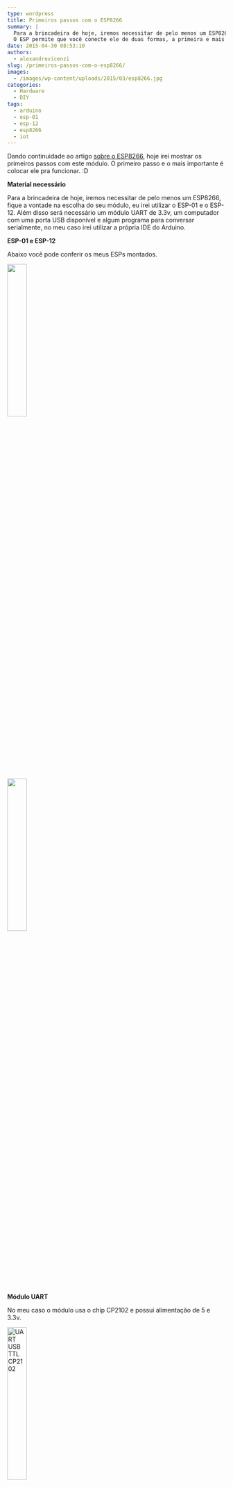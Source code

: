 ```yaml
---
type: wordpress
title: Primeiros passos com o ESP8266
summary: |
  Para a brincadeira de hoje, iremos necessitar de pelo menos um ESP8266, fique a vontade na escolha do seu módulo, eu irei utilizar o ESP-01 e o ESP-12. Além disso será necessário um módulo UART de 3.3v, um computador com uma porta USB disponível e algum programa para conversar serialmente, no meu caso irei utilizar a própria IDE do Arduino.
  O ESP permite que você conecte ele de duas formas, a primeira e mais comum é o modo de programação, onde é possível fazer upload de arquivos ou enviar comandos, tudo via serial. A outra forma é a de atualização de firmware (ou Flash). Esta por sua vez permite que você sobrescreva o firmware que vem no módulo. Dependendo o fabricante, as vezes nem é disponibilizado um firmware inicial, e você deve fazer o upload antes de iniciar o uso, mas isto é assunto para o próximo artigo.
date: 2015-04-30 08:53:10
authors:
  - alexandrevicenzi
slug: /primeiros-passos-com-o-esp8266/
images:
  - /images/wp-content/uploads/2015/03/esp8266.jpg
categories:
  - Hardware
  - DIY
tags:
  - arduino
  - esp-01
  - esp-12
  - esp8266
  - iot
---
```


Dando continuidade ao artigo <a href="/conheca-o-esp8266-um-modulo-wifi-por-menos-de-5-dolares" target="_blank">sobre o ESP8266</a>, hoje irei mostrar os primeiros passos com este módulo. O primeiro passo e o mais importante é colocar ele pra funcionar. :D

<strong>Material necessário</strong>

Para a brincadeira de hoje, iremos necessitar de pelo menos um ESP8266, fique a vontade na escolha do seu módulo, eu irei utilizar o ESP-01 e o ESP-12. Além disso será necessário um módulo UART de 3.3v, um computador com uma porta USB disponível e algum programa para conversar serialmente, no meu caso irei utilizar a própria IDE do Arduino.

<strong>ESP-01 e ESP-12</strong>

Abaixo você pode conferir os meus ESPs montados.

<a href="/images/wp-content/uploads/2015/04/esp-12-uart.jpg" target="_blank"><img src="/images/wp-content/uploads/2015/04/esp-12-uart.jpg" width="30%" height="30%"></a>

<a href="/images/wp-content/uploads/2015/04/esp-01-uart.jpg" target="_blank"><img src="/images/wp-content/uploads/2015/04/esp-01-uart.jpg" width="30%" height="30%"></a>

<strong>Módulo UART</strong>

No meu caso o módulo usa o chip CP2102 e possui alimentação de 5 e 3.3v.

<a href="/images/wp-content/uploads/2015/04/cp2102-usb-ttl-high-speed-stc-download-hdd-flash-line-3.jpg">
    <img src="/images/wp-content/uploads/2015/04/cp2102-usb-ttl-high-speed-stc-download-hdd-flash-line-3.jpg"  width="30%" height="30%" alt="UART USB TTL CP2102">
</a>

<strong>IDE Arduino</strong>

Caso você ainda não possua um aplicativo para comunicar com o ESP, eu sugiro a IDE do Arduino, que pode ser encontrar <a href="http://www.arduino.cc/en/main/Software" target="_blank">aqui</a>.

<strong>Modos de Operação</strong>

O ESP permite que você conecte ele de duas formas, a primeira e mais comum é o modo de programação, onde é possível fazer upload de arquivos ou enviar comandos, tudo via serial. A outra forma é a de atualização de firmware (ou Flash). Esta por sua vez permite que você sobrescreva o firmware que vem no módulo. Dependendo o fabricante, as vezes nem é disponibilizado um firmware inicial, e você deve fazer o upload antes de iniciar o uso, mas isto é assunto para o próximo artigo.

Por padrão, nem sempre ocorre, os módulos ESP saem de fabrica com o firmware <a href="http://www.electrodragon.com/w/ESP8266" target="_blank">AT</a>. Este firmware consiste em uma série de comandos básicos para o uso do módulo em si, mas não se compara ao <a href="http://nodemcu.com/index_en.html" target="_blank">NodeMCU</a>, um firmware que permite que você programe o dispositivo em LUA, transformando ele em um mini Arduino com WiFi integrado. No caso do AT, é necessário o uso de um outro dispositivo para controlar o ESP, como é o caso dos shields Ethernet do Arduino. Mas com o NodeMCU, o ESP se torna auto gerenciável, bastando apenas fazer upload de um script LUA com o código a ser executado.

Confira abaixo como conectar o módulo UART no ESP para usá-lo nos modos de programação a atualização de firmware.

<strong>Conexão</strong>

Lembre-se que estas conexões mudam de acordo com o ESP e o módulo UART escolhido, então não nos comprometemos com os passos a seguir, faça por sua conta e risco. Lembre-se também de usar a voltagem correta.

A conexão básica funciona assim:

<table>
    <tr>
        <th>ESP</th>
        <th></th>
        <th>UART</th>
    </tr>
    <tr>
        <td>RX</td>
        <th><strong>-></strong></th>
        <td>TX</td>
    </tr>
    <tr>
        <td>TX</td>
        <th><strong>-></strong></th>
        <td>RX</td>
    </tr>
    <tr>
        <td>VCC</td>
        <th><strong>-></strong></th>
        <td>VCC</td>
    </tr>
    <tr>
        <td>CH_PD</td>
        <th><strong>-></strong></th>
        <td>VCC</td>
    </tr>
    <tr>
        <td>GND</td>
        <th><strong>-></strong></th>
        <td>GND</td>
    </tr>
</table>

Abaixo você pode observar as conexões específicas, pois além destes pinos, outros são necessários para o funcionamento.

<strong>ESP-01</strong>

Abaixo você pode observar os pinos do ESP-01.

<a href="/images/wp-content/uploads/2015/04/Esp8266pinout1.png" target="_blank"><img src="/images/wp-content/uploads/2015/04/Esp8266pinout1.png" width="50%" height="50%" alt="ESP-01 Pins"></a>

<strong>Programação</strong>

Não necessita pinos adicionais.

<strong>Flash</strong>

Para entrar no modo de atualização de firmware, você deve conectar o GND ao GPIO0. Confira imagem abaixo:

<a href="/images/wp-content/uploads/2015/04/esp01-uart-flash.png" target="_blank"><img src="/images/wp-content/uploads/2015/04/esp01-uart-flash.png"  width="50%" height="50%" alt="ESP-01 UART Flash"></a>

<strong>ESP-12</strong>

Abaixo você pode observar os pinos do ESP-12.

<a href="/images/wp-content/uploads/2015/04/esp_12_pin_map.png" target="_blank"><img src="/images/wp-content/uploads/2015/04/esp_12_pin_map.png" width="50%" height="50%" alt="ESP-12 Pins"></a>

<strong>Programação</strong>

No modo de programação ainda é necessário conectar o pino GND ao GPIO15. Confira imagem abaixo:

<a href="/images/wp-content/uploads/2015/04/ESP-12-UART-Prog.png" target="_blank">
    <img src="/images/wp-content/uploads/2015/04/ESP-12-UART-Prog.png" width="30%" height="30%" alt="ESP-12 Pins">
</a>

<strong>Flash</strong>

Para entrar no modo de atualização de firmware, você deve conectar o GND ao GPIO0. Confira imagem abaixo:

<a href="/images/wp-content/uploads/2015/04/ESP-12-UART-Flash.png" target="_blank">
    <img src="/images/wp-content/uploads/2015/04/ESP-12-UART-Flash.png" width="30%" height="30%" alt="ESP-12 Pins to Flash">
</a>

<strong>Comunicação Serial</strong>

Agora que já temos o nosso ESP pronto para ser ligado ao PC, vamos ao que interessa, enviar comandos básicos com o firmware AT.

Após abrir a IDE do Arduino vá em <em>Tools > Port</em> e escolha a porta USB onde está o UART. Depois disto, vá em <em>Tools > Serial Monitor</em>. Você deverá ver uma tela como esta:

<a href="/images/wp-content/uploads/2015/04/serial-monitor.png" target="_blank"><img src="/images/wp-content/uploads/2015/04/serial-monitor.png" width="70%" height="70%" alt="Arduino Serial Monitor"></a>

Agora vamos configurar a comunicação. Por padrão a velocidade é <em>9200 baud</em> e o fim de linha é <em>Both NL &amp; CR</em>, como mostrado acima, mas caso você tenha problemas, tente mudar estes valores.

Depois de configurar vamos aos comandos básicos:

<table style="white-space: nowrap; border-collapse: separate; border-spacing: 10px;">
    <tr>
        <th>Comando</th>
        <th>Valores</th>
        <th>Descrição</th>
        <th>Exemplo</th>
    </tr>
    <tr>
        <td>AT</td>
        <td>N/A</td>
        <td>Verifica se o ESP está OK</td>
        <td>AT</td>
    </tr>
    <tr>
        <td>AT+RST</td>
        <td>N/A</td>
        <td>Reinicia o ESP</td>
        <td>AT+RST</td>
    </tr>
    <tr>
        <td>AT+CWMODE</td>
        <td>1 = Station, 2 = AP, 3 = Ambos</td>
        <td>Define o modo de operação WiFI</td>
        <td>AT+CWMODE=3</td>
    </tr>
    <tr>
        <td>AT+CWLAP</td>
        <td>N/A</td>
        <td>Lista as redes disponíveis</td>
        <td>AT+CWLAP</td>
    </tr>
    <tr>
        <td>AT+CWJAP</td>
        <td>SSID, Senha, Canal, Criptografia</td>
        <td>Conecta a uma rede</td>
        <td>AT+CWJAP="seu SSID","sua senha"</td>
    </tr>
    <tr>
        <td>AT+CWQAP</td>
        <td>N/A</td>
        <td>Desconecta da rede</td>
        <td>AT+CWQAP</td>
    </tr>
    <tr>
        <td>AT+CIPSTATUS</td>
        <td>N/A</td>
        <td>Retorna o status do WiFi</td>
        <td>AT+CIPSTATUS</td>
    </tr>
    <tr>
        <td>AT+CWJAP?</td>
        <td>N/A</td>
        <td>Verifica qual rede conectada</td>
        <td>AT+CWJAP?</td>
    </tr>
    <tr>
        <td>AT+CIFSR</td>
        <td>N/A</td>
        <td>Retorna o IP do ESP na rede</td>
        <td>AT+CIFSR</td>
    </tr>
</table>

O comando mais básico a ser executado é o <em>AT</em>. Ao executar um comando você tem duas possíveis respostas:

<ul>
    <li><em>OK</em> - O seu comando foi executado com sucesso</li>
    <li><em>ERROR</em> - Erro no comando. Ou ele não existe, ou está com parâmetro errado</li>
</ul>

Se você executou o AT e não teve nenhum dos dois retornos, talvez você esteja em uma destas situações:

<ul>
    <li>Você fez a conexão dos pinos errada</li>
    <li>O seu ESP pode estar operando em outra velocidade</li>
    <li>O seu ESP não possui firmware, ou veio com outro que não é o AT</li>
</ul>

Se o seu retorno for algum texto diferente, pode ser outro firmware. Se o texto for caracteres estranhos, provavelmente é a velocidade de comunicação muito elevada.

Espero que este artigo possa ajudar você no mais básico processo de comunicação. Nas próximas publicações mostrarei como alterar o firmware e fazer algumas brincadeiras com LEDs.

Até a próxima.
